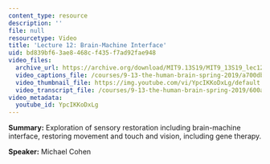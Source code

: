 ```yaml
---
content_type: resource
description: ''
file: null
resourcetype: Video
title: 'Lecture 12: Brain-Machine Interface'
uid: bd839bf6-3ae8-468c-f435-f7ad92fae948
video_files:
  archive_url: https://archive.org/download/MIT9.13S19/MIT9_13S19_lec12_300k.mp4
  video_captions_file: /courses/9-13-the-human-brain-spring-2019/a700db0b329d52d69c43dd2436b638b3_YpcIKKoDxLg.vtt
  video_thumbnail_file: https://img.youtube.com/vi/YpcIKKoDxLg/default.jpg
  video_transcript_file: /courses/9-13-the-human-brain-spring-2019/600a5494aeddf77e8b12b9bc749362ab_YpcIKKoDxLg.pdf
video_metadata:
  youtube_id: YpcIKKoDxLg
---
```


**Summary:** Exploration of sensory restoration including brain-machine interface, restoring movement and touch and vision, including gene therapy.

**Speaker:** Michael Cohen